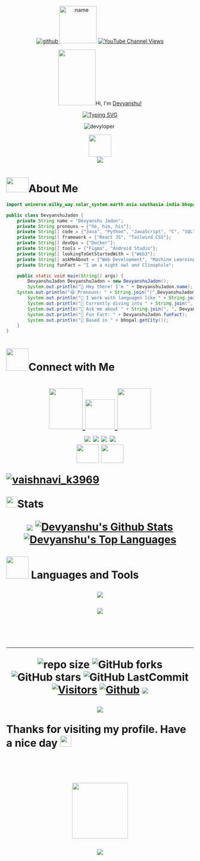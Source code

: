 <div align='center'>
 
<p align="center">
    <a href="https://github.com/itgoyo">
        <img alt="github"
            src="https://img.shields.io/github/stars/devyloper?affiliations=OWNER&color=%23ffe411&label=github%20stars&logo=github&logoColor=%23fffFF&style=flat" />
    </a>
   <img src="https://count.getloli.com/get/@:devyloper?theme=gelbooru" alt=":name" height="100px"/>
     <a href="https://www.youtube.com/channel/UCd858-T1AUmF78YGovRp-JQ">
       <img alt="YouTube Channel Views" src="https://img.shields.io/youtube/channel/views/UCd858-T1AUmF78YGovRp-JQ">
    </a>
<p>

<p><img src= "https://media.giphy.com/media/z9YISRsmFchUeUMzbM/giphy.gif" width="100px" height="150px">Hi, I'm <a href = "https://peerlist.io/devyanshujadon">Devyanshu!</a></p>
</p>
<a href="https://git.io/typing-svg"><img src="https://readme-typing-svg.demolab.com?font=Fira+Code&pause=1000&width=435&lines=I+am+a+tech+enthusiast%2C+explorer%2C;and+love+solving+problems+;creatively+using+gamification" alt="Typing SVG" /></a>
</div>
<p align='center'>
 <img src="https://github-profile-trophy.vercel.app/?username=devyloper&theme=juicyfresh&column=-1&margin-w=15&margin-h=15" alt="devyloper" />
<a href = "https://holopin.io/@DevyanshuJadon"><img src = "https://www.holopin.me/DevyanshuJadon" alt=""/></a>
</p>

<p align="center">
<img src= "https://media.giphy.com/media/qbvNxAZvXNErSHbEEV/giphy.gif" width="60" height="60px">
<br>
 <img src = "https://quotes-github-readme.vercel.app/api?type=horizontal&theme=catppuccin_mocha">
 </p>

<h1><img src= "https://media.giphy.com/media/v1.Y2lkPTc5MGI3NjExMDc1NTAyOGU3MzE5YzZhNzVjYTlmZGQxMmY5MmU3MDg5MDhjZDliNyZjdD1z/SA0bQNKtlZOxOiKuV9/giphy.gif" width="60px" height="40px">About Me</h1>



```java
import universe.milky_way.solar_system.earth.asia.southasia.india.bhopal;

public class DevyanshuJadon {
    private String name = "Devyanshu Jadon";
    private String pronouns = {"he, him, his"};
    private String[] code = {"Java", "Python", "JavaScript", "C", "SQL", "R"};
    private String[] framework = {"React JS", "Tailwind CSS"};
    private String[] devOps = {"Docker"};
    private String[] tools = {"Figma", "Android Studio"};
    private String[] lookingToGetStartedWith = {"Web3"};
    private String[] askMeAbout = {"Web Development", "Machine Learning", "DevOps", "Data Structures"};
    private String funFact = "I am a night owl and Clinophile";

    public static void main(String[] args) {
        DevyanshuJadon DevyanshuJadon = new DevyanshuJadon();
        System.out.println("👋 Hey there! I'm " + DevyanshuJadon.name);
	System.out.println("😄 Pronouns: " + String.join("|",DevyanshuJadon.pronouns);
        System.out.println("🔧 I work with languages like " + String.join(", ", DevyanshuJadon.code));
        System.out.println("🚀 Currently diving into " + String.join(", ", DevyanshuJadon.lookingToGetStartedWith));
        System.out.println("💬 Ask me about " + String.join(", ", DevyanshuJadon.askMeAbout));
        System.out.println("🌟 Fun Fact: " + DevyanshuJadon.funFact);
        System.out.println("📍 Based in " + bhopal.getCity());
    }
}
```
<!--
- 🎓 I'm a currently a college student pursuing Computer Engineering and honors in Data Science and Machine Learning  
- 🌱 I’m currently learning Application Development using Android Studio in Java,Flutter, Java Full Stack, Web Development using HTML, CSS, Javascript, Data Science in R and Python, DevOps
- 👯 I’m looking to collaborate on Web dev and App dev using Android Studio
- 🤔 I’m looking for help to get started with web3 fundamentals
- 😄 Pronouns: He/Him/His
- ⚡ Fun fact: I am a nightowl and Clinophile
- 📫 How to reach me **jadon.devyanshu@gmail.com**
```javascript
const vaishnavi_kale = {
	pronouns: "he" | "him" | "his",
	code: [Java, Python, JavaScript, C, SQL, R],
	framework: [React JS, Tailwind CSS],
	devOps: [Docker],
	tools: [Figma, Android Studio],
 lookingtoGetStartedWith:["Web3"],
	askMeAbout: ["Web Development", "Machine Learning","DevOps", "Data Structures"],
	funFact: "I am a night owl and Clinophile"
}
```
--!>

<!--Connect with me -->

<h1><img src= "https://media.giphy.com/media/v1.Y2lkPTc5MGI3NjExMjM5YmI1MTkzNzM2MzkwZTYwOGMwNGRlMzJkNDg0N2Y0NWUyN2UwOSZjdD1z/afn6ts3eRHxQ5pZtZ9/giphy.gif" width="60" height="60px">Connect with Me<h1>

<p align="center">
<a href = "https://www.linkedin.com/in/devyanshu-jadon/" target="blank"> <img src="https://media.giphy.com/media/QhPL2mdDVzeuHiRcIw/giphy.gif" width="90px" height="110px"/> </a>
<a href = "mailto:jadon.devyanshu@gmail.com" target="blank"> <img src="https://media.giphy.com/media/j6waMWSdaXW5SYp0Id/giphy.gif" width ="80px" height="80px"/>  </a>
<a href = "https://twitter.com/DevyanshuJadon" target="blank"> <img src="https://media.giphy.com/media/e6YbWDajUKSzebFVuB/giphy.gif" width = "90px" height = "110px"/> </a>
<br/>
<a href = "https://discord.com/users/1152280568692740177"><img src = "https://img.shields.io/badge/Discord-%237289DA.svg?logo=discord&logoColor=white"></a>
<a href = "https://www.linkedin.com/in/devyanshu-jadon"><img src = "https://img.shields.io/badge/LinkedIn-%230077B5.svg?logo=linkedin&logoColor=white"/></a>
<a href = "https://twitter.com/DevyanshuJadon"><img src = "https://img.shields.io/badge/Twitter-%231DA1F2.svg?logo=Twitter&logoColor=white"/></a> 
<a href = "https://youtube.com/@devyanshudoestechstuff"><img src = "https://img.shields.io/badge/YouTube-%23FF0000.svg?logo=YouTube&logoColor=white"/></a>
 <br>
<a href="https://www.kaggle.com/devyloper" target="blank"><img align="center" src="https://raw.githubusercontent.com/rahuldkjain/github-profile-readme-generator/master/src/images/icons/Social/kaggle.svg" alt="" height="50" width="60" /></a>
<a href="https://auth.geeksforgeeks.org/user/vaishnaviakale" target="blank"><img align="center" src="https://raw.githubusercontent.com/rahuldkjain/github-profile-readme-generator/master/src/images/icons/Social/geeks-for-geeks.svg" alt="" height="50" width="60" /></a>
 <p align="left"> <a href="https://twitter.com/vaishnavi_k3969" target="blank"><img src="https://img.shields.io/twitter/follow/vaishnavi_k3969?logo=twitter&style=for-the-badge" alt="vaishnavi_k3969" /></a> </p>
 </p>

 <div>
	 <div><p><img src="https://media.giphy.com/media/iY8CRBdQXODJSCERIr/giphy.gif" width="30px" height="30px">Stats</p></div>
 <p align="center">
 <img src = "https://github-readme-activity-graph.vercel.app/graph?username=devyloper&theme=merko"/>
 <a href="https://github.com/devyloper/github-readme-stats"><img alt="Devyanshu's Github Stats" src="https://github-readme-stats.vercel.app/api?username=devyloper&show_icons=true&count_private=true&theme=react&hide_border=true&bg_color=000000" /></a>
  <a href="https://github.com/devyloper/github-readme-stats"><img alt="Devyanshu's Top Languages" src="https://github-readme-stats.vercel.app/api/top-langs/?username=devyloper&langs_count=20&count_private=true&layout=compact&theme=react&hide_border=true&bg_color=000000" /></a>
  
 </p>

 </div>

 <div>


<div>
	<div><p><img src= "https://media.giphy.com/media/hpFCIpvGxUKgTfjRKl/giphy.gif" width="60" height="60px"> Languages and Tools</p>
</div>
<p align="center">
  <a href="https://skillicons.dev">
   <img src="https://skillicons.dev/icons?i=html,css,jquery,git,mysql,mongodb,firebase,java,js,r,py,tensorflow,figma,github"/>
  </a>
</p>

<p align="center">
  <a href="https://skillicons.dev">
   <img src="https://skillicons.dev/icons?i=gitlab,androidstudio,idea,vscode,visualstudio,eclipse,idea,jenkins,docker,atom,azure,codepen"/>
  </a>
</p>
<br>
</div>

<hr/>
<div align="center">

![repo size](https://img.shields.io/github/repo-size/devyloper/devyloper?label=Repo%20Size&style=for-the-badge&labelColor=black&color=20bf6b)
![GitHub forks](https://img.shields.io/github/forks/devyloper/devyloper?&labelColor=black&color=0fb9b1&style=for-the-badge)
![GitHub stars](https://img.shields.io/github/stars/devyloper/devyloper?&labelColor=black&color=f7b731&style=for-the-badge)
![GitHub LastCommit](https://img.shields.io/github/last-commit/devyloper/devyloper?logo=github&labelColor=black&color=d1d8e0&style=for-the-badge)
 <br>
 [![Visitors](https://api.visitorbadge.io/api/visitors?path=https%3A%2F%2Fgithub.com%2Fdevyloper&countColor=%23263759)](https://visitorbadge.io/status?path=https%3A%2F%2Fgithub.com%2Fdevyloper)
[![Github](https://img.shields.io/github/followers/devyloper?label=Follow&style=social)](https://github.com/devyloper)
![](./profile-3d-contrib/profile-green-animate.svg)
</div>
 <p align='center'>
 <img src="https://github-production-user-asset-6210df.s3.amazonaws.com/80088403/243566581-31987900-c48b-47e4-a725-1e4afbac5313.svg"/>
 <p>
<p align ='center'>
<p> Thanks for visiting my profile. Have a nice day  <img src="https://github.com/TheDudeThatCode/TheDudeThatCode/blob/master/Assets/Hi.gif" width="30"></p>
 </p>
<br>
  
 <p align = 'center'?
  <a href = "https://peerlist.io/devyanshujadon" target="blank"><img src="https://media.giphy.com/media/v1.Y2lkPTc5MGI3NjExYzFkMGExNzNmMTY4ZGQ0YWMwZjFmMmFjNTMwN2RkNjU5OGI0MWI4YSZjdD1z/Vf3ZKdillTMOOaOho0/giphy.gif" width="150px" height="150px"/></a>
 </p>
 
<p align="center">
  <img src="https://capsule-render.vercel.app/api?type=waving&color=gradient&height=100&section=footer"/>
</p>


